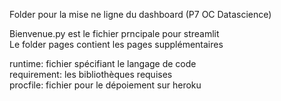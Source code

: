 Folder pour la mise ne ligne du dashboard (P7 OC Datascience)

Bienvenue.py est le fichier prncipale pour streamlit  
Le folder pages contient les pages supplémentaires  
  
runtime: fichier spécifiant le langage de code  
requirement: les bibliothèques requises   
procfile: fichier pour le dépoiement sur heroku  
